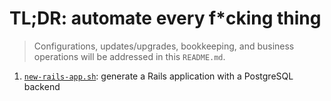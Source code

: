 # TL;DR: automate every f*cking thing

> Configurations, updates/upgrades, bookkeeping, and business operations will be addressed in this `README.md`.

1. [`new-rails-app.sh`](./new-rails-app.sh): generate a Rails application with a PostgreSQL backend
